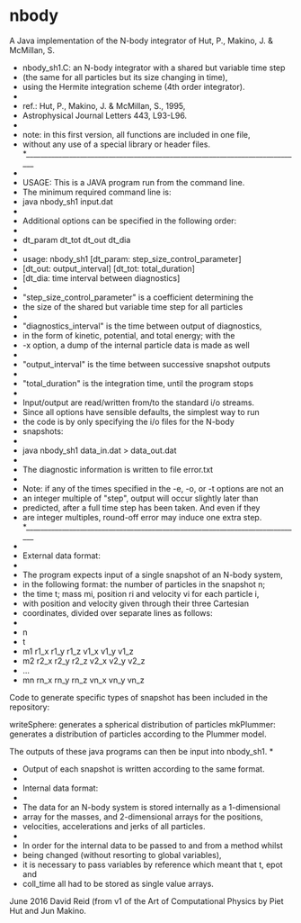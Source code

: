 # nbody
A Java implementation of the N-body integrator of Hut, P., Makino, J. &amp; McMillan, S.
* nbody_sh1.C: an N-body integrator with a shared but variable time step
* (the same for all particles but its size changing in time),
* using the Hermite integration scheme (4th order integrator).
*
* ref.: Hut, P., Makino, J. & McMillan, S., 1995,
* Astrophysical Journal Letters 443, L93-L96.
*
* note: in this first version, all functions are included in one file,
* without any use of a special library or header files.
*_____________________________________________________________________________
*
* USAGE: This is a JAVA program run from the command line. 
* The minimum required command line is:
* java nbody_sh1 input.dat
* 
* Additional options can be specified in the following order:
* 
* dt_param dt_tot dt_out dt_dia 
*
* usage: nbody_sh1 [dt_param: step_size_control_parameter]
* [dt_out: output_interval] [dt_tot: total_duration]
* [dt_dia: time interval between diagnostics]
*
* "step_size_control_parameter" is a coefficient determining the
* the size of the shared but variable time step for all particles
*
* "diagnostics_interval" is the time between output of diagnostics,
* in the form of kinetic, potential, and total energy; with the
* -x option, a dump of the internal particle data is made as well
*
* "output_interval" is the time between successive snapshot outputs
*
* "total_duration" is the integration time, until the program stops
*
* Input/output are read/written from/to the standard i/o streams.
* Since all options have sensible defaults, the simplest way to run
* the code is by only specifying the i/o files for the N-body
* snapshots:
*
* java nbody_sh1 data_in.dat > data_out.dat
*
* The diagnostic information is written to file error.txt
*
* Note: if any of the times specified in the -e, -o, or -t options are not an
* an integer multiple of "step", output will occur slightly later than
* predicted, after a full time step has been taken. And even if they
* are integer multiples, round-off error may induce one extra step.
*_____________________________________________________________________________
*
* External data format:
*
* The program expects input of a single snapshot of an N-body system,
* in the following format: the number of particles in the snapshot n;
* the time t; mass mi, position ri and velocity vi for each particle i,
* with position and velocity given through their three Cartesian
* coordinates, divided over separate lines as follows:
*
* n
* t
* m1 r1_x r1_y r1_z v1_x v1_y v1_z
* m2 r2_x r2_y r2_z v2_x v2_y v2_z
* ...
* mn rn_x rn_y rn_z vn_x vn_y vn_z

Code to generate specific types of snapshot has been included in the repository:

writeSphere: generates a spherical distribution of particles
mkPlummer: generates a distribution of particles according to the Plummer model. 

The outputs of these java programs can then be input into nbody_sh1.
*
* Output of each snapshot is written according to the same format.
*
* Internal data format:
*
* The data for an N-body system is stored internally as a 1-dimensional
* array for the masses, and 2-dimensional arrays for the positions,
* velocities, accelerations and jerks of all particles.
* 
* In order for the internal data to be passed to and from a method whilst
* being changed (without resorting to global variables), 
* it is necessary to pass variables by reference which meant that t, epot and
* coll_time all had to be stored as single value arrays.

June 2016 David Reid (from v1 of the Art of Computational Physics by Piet Hut and Jun Makino.

